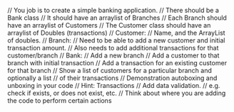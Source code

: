 // You job is to create a simple banking application.
// There should be a Bank class
// It should have an arraylist of Branches
// Each Branch should have an arraylist of Customers
// The Customer class should have an arraylist of Doubles (transactions)
// Customer:
// Name, and the ArrayList of doubles.
// Branch:
// Need to be able to add a new customer and initial transaction amount.
// Also needs to add additional transactions for that customer/branch
// Bank:
// Add a new branch
// Add a customer to that branch with initial transaction
// Add a transaction for an existing customer for that branch
// Show a list of customers for a particular branch and optionally a list
// of their transactions
// Demonstration autoboxing and unboxing in your code
// Hint: Transactions
// Add data validation.
// e.g. check if exists, or does not exist, etc.
// Think about where you are adding the code to perform certain actions